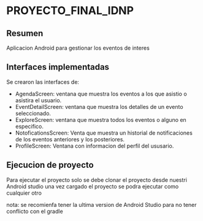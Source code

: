 # PROYECTO_FINAL_IDNP
## Resumen
Aplicacion Android para gestionar los eventos de interes

## Interfaces implementadas
Se crearon las interfaces de:
- AgendaScreen: ventana que muestra los eventos a los que asistio o asistira el usuario.
- EventDetailScreen: ventana que muestra los detalles de un evento seleccionado.
- ExploreScreen: ventana que muestra todos los eventos o alguno en especifico.
- NotoficationsScreen: Venta que muestra un historial de notificaciones de los eventos anteriores y los posteriores.
- ProfileScreen: Ventana con informacion del perfil del ususario.

## Ejecucion de proyecto
Para ejecutar el proyecto solo se debe clonar el proyecto desde nuestri Android studio
una vez cargado el proyecto se podra ejecutar como cualquier otro

nota: se recomienfa tener la ultima version de Android Studio para no tener conflicto con el gradle

